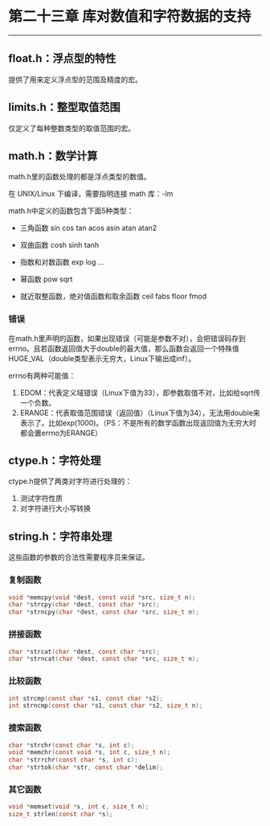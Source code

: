 # 第二十三章 库对数值和字符数据的支持

---

## float.h：浮点型的特性

提供了用来定义浮点型的范围及精度的宏。

## limits.h：整型取值范围

仅定义了每种整数类型的取值范围的宏。

## math.h：数学计算

math.h里的函数处理的都是浮点类型的数值。

在 UNIX/Linux 下编译，需要指明连接 math 库：-lm

math.h中定义的函数包含下面5种类型：

- 三角函数 sin cos tan acos asin atan atan2

- 双曲函数 cosh sinh tanh

- 指数和对数函数 exp log ...

- 幂函数 pow sqrt

- 就近取整函数，绝对值函数和取余函数 ceil fabs floor fmod

### 错误

在math.h里声明的函数，如果出现错误（可能是参数不对），会把错误码存到errno。且若函数返回值大于double的最大值，那么函数会返回一个特殊值HUGE_VAL（double类型表示无穷大，Linux下输出成inf）。

errno有两种可能值：

1. EDOM：代表定义域错误（Linux下值为33），即参数取值不对，比如给sqrt传一个负数。
2. ERANGE：代表取值范围错误（返回值）（Linux下值为34），无法用double来表示了。比如exp(1000)。（PS：不是所有的数学函数出现返回值为无穷大时都会置errno为ERANGE）

## ctype.h：字符处理

ctype.h提供了两类对字符进行处理的：

1. 测试字符性质
2. 对字符进行大小写转换

## string.h：字符串处理

这些函数的参数的合法性需要程序员来保证。

### 复制函数

```c
void *memcpy(void *dest, const void *src, size_t n);
char *strcpy(char *dest, const char *src);
char *strncpy(char *dest, const char *src, size_t n);
```

### 拼接函数

```c
char *strcat(char *dest, const char *src);
char *strncat(char *dest, const char *src, size_t n);
```

### 比较函数

```c
int strcmp(const char *s1, const char *s2);
int strncmp(const char *s1, const char *s2, size_t n);
```

### 搜索函数

```c
char *strchr(const char *s, int c);
void *memchr(const void *s, int c, size_t n);
char *strrchr(const char *s, int c);
char *strtok(char *str, const char *delim);
```

### 其它函数

```c
void *memset(void *s, int c, size_t n);
size_t strlen(const char *s);
```